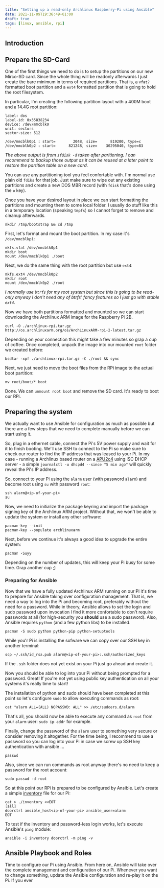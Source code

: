 ```yaml
---
title: "Setting up a read-only Archlinux Raspberry-Pi using Ansible"
date: 2021-11-09T19:36:49+01:00
draft: true
tags: [linux, ansible, rpi]
---
```


## Introduction



## Prepare the SD-Card

One of the first things we need to do is to setup the partitions on our new Mirco-SD card. Since the whole thing will be readonly afterwards I just create the bare minimum in terms of required partitions. That is, a `vfat?` formatted boot partition and a `ext4`  formatted partition that is going to hold the root filesystem.

In particular, I'm creating the following partition layout with a 400M boot and a 14.4G root partition:

    label: dos
    label-id: 0x35838234
    device: /dev/mmcblk0
    unit: sectors
    sector-size: 512
    
    /dev/mmcblk0p1 : start=        2048, size=      819200, type=c
    /dev/mmcblk0p2 : start=      821248, size=    30295040, type=83

  *The above output is from `sfdisk -d` taken after paritioning. I can recommend to backup those output as it can be reused at a later point to restore the partition table on a new card.*

You can use any partitioning tool you feel confortable with. I'm normal use plain old `fdiks` for that job. Just make sure to wipe out any existing partitions and create a new DOS MBR record (with `fdisk` that's done using the `o` key).

Once you have your desired layout in place we can start formatting the partitions and mounting them to some local folder.
I usually do stuff like this in a temporary location (speaking `tmpfs`) so I cannot forget to remove and cleanup afterwards.

    mkdir /tmp/bootstrap && cd /tmp

First, let's format and mount the boot partition. In my case it's `/dev/mmcblkp1`:

    mkfs.vfat /dev/mmcblk0p1
    mkdir boot
    mount /dev/mmcblk0p1 ./boot

Next, we do the same thing with the root partition but use `ext4`:

    mkfs.ext4 /dev/mmcblk0p2
    mkdir root
    mount /dev/mmcblk0p2 ./root

  *I normally use `btrfs` for my root system but since this is going to be read-only anyway I don't need any of btrfs' fancy features so I just go with stable `ext4`.*

Now we have both partitions formatted and mounted so we can start downloading the Archlinux ARM image for the Raspberry Pi 2B.

    curl -O ./archlinux-rpi.tar.gz http://os.archlinuxarm.org/os/ArchLinuxARM-rpi-2-latest.tar.gz

Depending on your connection this might take a few minutes so grap a cup of coffee. Once completed, unpack the image into our mounted `root` folder we created before:

    bsdtar -xpf ./archlinux-rpi.tar.gz -C ./root && sync

Next, we just need to move the boot files from the RPi image to the actual boot partition:

    mv root/boot/* boot

Done. We can `unmount root boot` and remove the SD card. It's ready to boot our RPi.

## Preparing the system

We actually want to use Ansible for configuration as much as possible but there are a few steps that we need to complete manually before we can start using it. 

So, plug in a ethernet cable, connect the Pi's 5V power supply and wait for it to finish booting. We'll use SSH to connect to the Pi so make sure to check our router to find the IP address that was leased to your Pi. In my case - running a Archlinux based router on a [APU2c4](/tags/apu/) using ISC DHCP server - a simple `journalctl -u dhcpd4 --since "5 min ago"` will quickly reveal the Pi's IP address.

So, connect to your Pi using the `alarm` user (with password `alarm`) and become root using `su` with password `root`:

    ssh alarm@<ip-of-your-pi>
    su


Now, we need to initialize the package keyring and import the package signing key of the Archlinux ARM project. Without that, we won't be able to update the system or install any other software:

    pacman-key --init
    pacman-key --populate archlinuxarm

Next, before we continue it's always a good idea to upgrade the entire system:

    pacman -Suyy

Depending on the number of updates, this will keep your Pi busy for some time. Grap another cup ;)

### Preparing for Ansible

Now that we have a fully updated Archlinux ARM running on our PI it's time to prepare for Ansible taking over configuration management. That is, we need a way to log into the Pi and becoming root, preferably without the need for a password. While in theory, Ansible allows to set the login and sudo password upon invocation I find it more confortable to don't require passwords at all (for high-security you **should** use a sudo password). Also, Ansible requires `python` (and a few python libs) to be installed.

    pacman -S sudo python python-pip python-setuptools

While you'r Pi is installing the sofware we can copy over our SSH key in another terminal:

    scp ~/.ssh/id_rsa.pub alarm@<ip-of-your-pi>:.ssh/authorized_keys

If the `.ssh` folder does not yet exist on your Pi just go ahead and create it.

Now you should be able to log into your Pi without being prompted for a password. Great! If you're not yet using public key authentication on all your systems it's really time to start!

The installation of python and sudo should have been completed at this point so let's configure `sudo` to allow executing commands as root:

    cat "alarm ALL=(ALL) NOPASSWD: ALL" >> /etc/sudoers.d/alarm

That's all, you should now be able to execute any command as `root` from your `alarm` user: `sudo ip addr` for example.

Finally, change the password of the `alarm` user to something very secure or consider removing it altogether. For the time being, I recommend to use a password so you can log into your Pi in case we screw up SSH key authentication with ansible ...

    passwd

Also, since we can run commands as root anyway there's no need to keep a password for the root account:

    sudo passwd -d root

So at this point our RPi is prepared to be configured by Ansible. Let's create a simple [inventory](https://docs.ansible.com/ansible/latest/user_guide/intro_inventory.html) file for our PI:


    cat > ./inventory <<EOT
    [all]
    doorctrl ansible_host<ip-of-your-pi> ansible_user=alarm
    EOT

To test if the inventory and password-less login works, let's execute Ansible's `ping` module:

    ansible -i inventory doorctrl -m ping -v 

## Ansible Playbook and Roles

Time to configure our Pi using Ansible. From here on, Ansible will take over the complete management and configuration of our Pi. Whenever you want to change something, update the Ansible configuration and re-play it on the Pi. If you ever 
